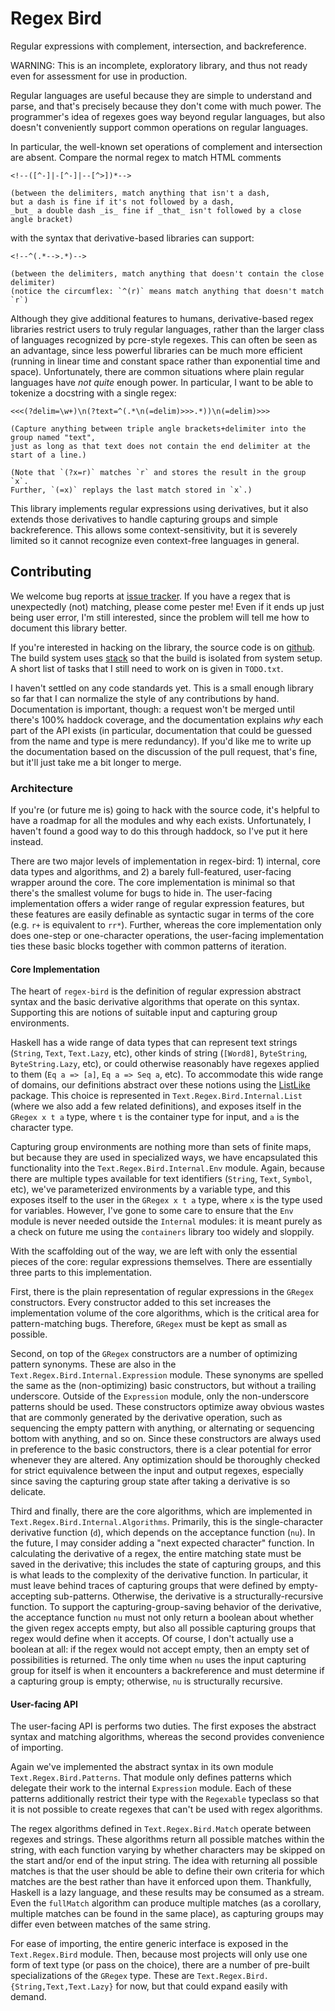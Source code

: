 # Regex Bird

Regular expressions with complement, intersection, and backreference.

WARNING: This is an incomplete, exploratory library, and thus not ready even for assessment for use in production.

Regular languages are useful because they are simple to understand and parse, and that's precisely because they don't come with much power.
The programmer's idea of regexes goes way beyond regular languages, but also doesn't conveniently support common operations on regular languages.

In particular, the well-known set operations of complement and intersection are absent.
Compare the normal regex to match HTML comments
```
<!--([^-]|-[^-]|--[^>])*-->

(between the delimiters, match anything that isn't a dash,
but a dash is fine if it's not followed by a dash,
_but_ a double dash _is_ fine if _that_ isn't followed by a close angle bracket)
```
with the syntax that derivative-based libraries can support:
```
<!--^(.*-->.*)-->

(between the delimiters, match anything that doesn't contain the close delimiter)
(notice the circumflex: `^(r)` means match anything that doesn't match `r`)
```

Although they give additional features to humans, derivative-based regex libraries restrict users to truly regular languages, rather than the larger class of languages recognized by pcre-style regexes.
This can often be seen as an advantage, since less powerful libraries can be much more efficient (running in linear time and constant space rather than exponential time and space).
Unfortunately, there are common situations where plain regular languages have _not quite_ enough power.
In particular, I want to be able to tokenize a docstring with a single regex:
```
<<<(?delim=\w+)\n(?text=^(.*\n(=delim)>>>.*))\n(=delim)>>>

(Capture anything between triple angle brackets+delimiter into the group named "text",
just as long as that text does not contain the end delimiter at the start of a line.)

(Note that `(?x=r)` matches `r` and stores the result in the group `x`.
Further, `(=x)` replays the last match stored in `x`.)
```

This library implements regular expressions using derivatives, but it also extends those derivatives to handle capturing groups and simple backreference.
This allows some context-sensitivity, but it is severely limited so it cannot recognize even context-free languages in general.





## Contributing

We welcome bug reports at [issue tracker](https://github.com/Zankoku-Okuno/regex-bird/issues).
If you have a regex that is unexpectedly (not) matching, please come pester me!
Even if it ends up just being user error, I'm still interested, since the problem will tell me how to document this library better.

If you're interested in hacking on the library, the source code is on [github](https://github.com/Zankoku-Okuno/regex-bird).
The build system uses [stack](https://docs.haskellstack.org/en/stable/README/) so that the build is isolated from system setup.
A short list of tasks that I still need to work on is given in `TODO.txt`.

I haven't settled on any code standards yet.
This is a small enough library so far that I can normalize the style of any contributions by hand.
Documentation is important, though: a request won't be merged until there's 100% haddock coverage, and the documentation explains _why_ each part of the API exists (in particular, documentation that could be guessed from the name and type is mere redundancy).
If you'd like me to write up the documentation based on the discussion of the pull request, that's fine, but it'll just take me a bit longer to merge.


### Architecture

If you're (or future me is) going to hack with the source code, it's helpful to have a roadmap for all the modules and why each exists.
Unfortunately, I haven't found a good way to do this through haddock, so I've put it here instead.

There are two major levels of implementation in regex-bird: 1) internal, core data types and algorithms, and 2) a barely full-featured, user-facing wrapper around the core.
The core implementation is minimal so that there's the smallest volume for bugs to hide in.
The user-facing implementation offers a wider range of regular expression features, but these features are easily definable as syntactic sugar in terms of the core (e.g. `r+` is equivalent to `rr*`).
Further, whereas the core implementation only does one-step or one-character operations,
the user-facing implementation ties these basic blocks together with common patterns of iteration.

#### Core Implementation

The heart of `regex-bird` is the definition of regular expression abstract syntax and the basic derivative algorithms that operate on this syntax.
Supporting this are notions of suitable input and capturing group environments.

Haskell has a wide range of data types that can represent text strings (`String`, `Text`, `Text.Lazy`, etc), other kinds of string (`[Word8]`, `ByteString`, `ByteString.Lazy`, etc), or could otherwise reasonably have regexes applied to them (`Eq a => [a]`, `Eq a => Seq a`, etc).
To accommodate this wide range of domains, our definitions abstract over these notions using the [ListLike](http://hackage.haskell.org/package/ListLike) package.
This choice is represented in `Text.Regex.Bird.Internal.List` (where we also add a few related definitions), and exposes itself in the `GRegex x t a` type, where `t` is the container type for input, and `a` is the character type.

Capturing group environments are nothing more than sets of finite maps, but because they are used in specialized ways, we have encapsulated this functionality into the `Text.Regex.Bird.Internal.Env` module.
Again, because there are multiple types available for text identifiers (`String`, `Text`, `Symbol`, etc), we've parameterized environments by a variable type, and this exposes itself to the user in the `GRegex x t a` type, where `x` is the type used for variables.
However, I've gone to some care to ensure that the `Env` module is never needed outside the `Internal` modules: it is meant purely as a check on future me using the `containers` library too widely and sloppily.

With the scaffolding out of the way, we are left with only the essential pieces of the core: regular expressions themselves.
There are essentially three parts to this implementation.

First, there is the plain representation of regular expressions in the `GRegex` constructors.
Every constructor added to this set increases the implementation volume of the core algorithms, which is the critical area for pattern-matching bugs.
Therefore, `GRegex` must be kept as small as possible.

Second, on top of the `GRegex` constructors are a number of optimizing pattern synonyms.
These are also in the `Text.Regex.Bird.Internal.Expression` module.
These synonyms are spelled the same as the (non-optimizing) basic constructors, but without a trailing underscore.
Outside of the `Expression` module, only the non-underscore patterns should be used.
These constructors optimize away obvious wastes that are commonly generated by the derivative operation, such as sequencing the empty pattern with anything, or alternating or sequencing bottom with anything, and so on.
Since these constructors are always used in preference to the basic constructors, there is a clear potential for error whenever they are altered.
Any optimization should be thoroughly checked for strict equivalence between the input and output regexes, especially since saving the capturing group state after taking a derivative is so delicate.

Third and finally, there are the core algorithms, which are implemented in `Text.Regex.Bird.Internal.Algorithms`.
Primarily, this is the single-character derivative function (`d`), which depends on the acceptance function (`nu`).
In the future, I may consider adding a "next expected character" function.
In calculating the derivative of a regex, the entire matching state must be saved in the derivative; this includes the state of capturing groups, and this is what leads to the complexity of the derivative function.
In particular, it must leave behind traces of capturing groups that were defined by empty-accepting sub-patterns.
Otherwise, the derivative is a structurally-recursive function.
To support the capturing-group-saving behavior of the derivative, the acceptance function `nu` must not only return a boolean about whether the given regex accepts empty, but also all possible capturing groups that regex would define when it accepts.
Of course, I don't actually use a boolean at all: if the regex would not accept empty, then an empty set of possibilities is returned.
The only time when `nu` uses the input capturing group for itself is when it encounters a backreference and must determine if a capturing group is empty; otherwise, `nu` is structurally recursive.

#### User-facing API

The user-facing API is performs two duties.
The first exposes the abstract syntax and matching algorithms, whereas the second provides convenience of importing.

Again we've implemented the abstract syntax in its own module `Text.Regex.Bird.Patterns`.
That module only defines patterns which delegate their work to the internal `Expression` module.
Each of these patterns additionally restrict their type with the `Regexable` typeclass so that it is not possible to create regexes that can't be used with regex algorithms.

The regex algorithms defined in `Text.Regex.Bird.Match` operate between regexes and strings.
These algorithms return all possible matches within the string, with each function varying by whether characters may be skipped on the start and/or end of the input string.
The idea with returning all possible matches is that the user should be able to define their own criteria for which matches are the best rather than have it enforced upon them.
Thankfully, Haskell is a lazy language, and these results may be consumed as a stream.
Even the `fullMatch` algorithm can produce multiple matches (as a corollary, multiple matches can be found in the same place), as capturing groups may differ even between matches of the same string.

For ease of importing, the entire generic interface is exposed in the `Text.Regex.Bird` module.
Then, because most projects will only use one form of text type (or pass on the choice), there are a number of pre-built specializations of the `GRegex` type.
These are `Text.Regex.Bird.{String,Text,Text.Lazy}` for now, but that could expand easily with demand.
